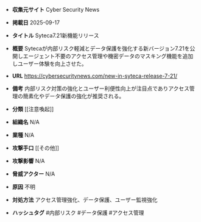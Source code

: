 - **収集元サイト**
Cyber Security News

- **掲載日**
2025-09-17

- **タイトル**
Syteca7.21新機能リリース

- **概要**
Sytecaが内部リスク軽減とデータ保護を強化する新バージョン7.21を公開しエージェント不要のアクセス管理や機密データのマスキング機能を追加しユーザー体験を向上させた。

- **URL**
https://cybersecuritynews.com/new-in-syteca-release-7-21/

- **備考**
内部リスク対策の強化とユーザー利便性向上が注目点でありアクセス管理の簡素化やデータ保護の強化が推奨される。

- **分類**
[[注意喚起]]

- **組織名**
N/A

- **業種**
N/A

- **攻撃手口**
[[その他]]

- **攻撃影響**
N/A

- **脅威アクター**
N/A

- **原因**
不明

- **対処方法**
アクセス管理強化、データ保護、ユーザー監視強化

- **ハッシュタグ**
#内部リスク #データ保護 #アクセス管理
